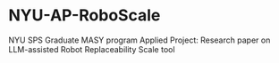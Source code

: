 # NYU-AP-RoboScale
NYU SPS Graduate MASY program Applied Project: Research paper on LLM-assisted Robot Replaceability Scale tool
